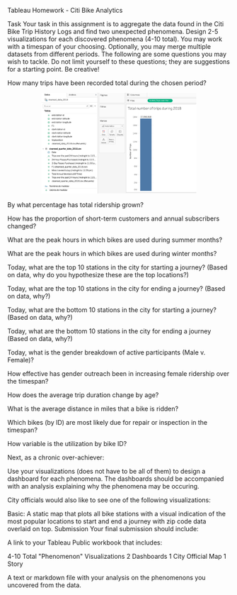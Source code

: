 Tableau Homework - Citi Bike Analytics


Task
Your task in this assignment is to aggregate the data found in the Citi Bike Trip History Logs and find two unexpected phenomena.
Design 2-5 visualizations for each discovered phenomena (4-10 total). You may work with a timespan of your choosing. Optionally, you may merge multiple datasets from different periods.
The following are some questions you may wish to tackle. Do not limit yourself to these questions; they are suggestions for a starting point. Be creative!


How many trips have been recorded total during the chosen period?
<p align="center">
  <img src="https://github.com/DavidMariscal/Tableau-Homework-Citi-Bike-Analytics/blob/master/tableau_images/Total%20number%20of%20trips%20during%202018.png" width="350">
</p>

By what percentage has total ridership grown?


How has the proportion of short-term customers and annual subscribers changed?


What are the peak hours in which bikes are used during summer months?


What are the peak hours in which bikes are used during winter months?


Today, what are the top 10 stations in the city for starting a journey? (Based on data, why do you hypothesize these are the top locations?)


Today, what are the top 10 stations in the city for ending a journey? (Based on data, why?)


Today, what are the bottom 10 stations in the city for starting a journey? (Based on data, why?)


Today, what are the bottom 10 stations in the city for ending a journey (Based on data, why?)


Today, what is the gender breakdown of active participants (Male v. Female)?


How effective has gender outreach been in increasing female ridership over the timespan?


How does the average trip duration change by age?


What is the average distance in miles that a bike is ridden?


Which bikes (by ID) are most likely due for repair or inspection in the timespan?


How variable is the utilization by bike ID?


Next, as a chronic over-achiever:

Use your visualizations (does not have to be all of them) to design a dashboard for each phenomena.
The dashboards should be accompanied with an analysis explaining why the phenomena may be occuring.

City officials would also like to see one of the following visualizations:


Basic: A static map that plots all bike stations with a visual indication of the most popular locations to start and end a journey with zip code data overlaid on top.
Submission
Your final submission should include:

A link to your Tableau Public workbook that includes:

4-10 Total "Phenomenon" Visualizations
2 Dashboards
1 City Official Map
1 Story


A text or markdown file with your analysis on the phenomenons you uncovered from the data.
